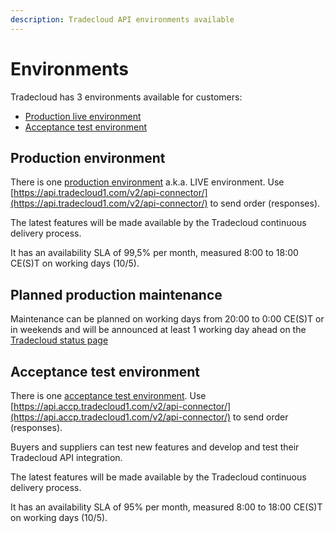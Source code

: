 ```yaml
---
description: Tradecloud API environments available
---
```


# Environments

Tradecloud has 3 environments available for customers:

* [Production live environment](environments.md#production-environment)
* [Acceptance test environment](environments.md#acceptance-test-environment)

## Production environment

There is one [production environment](https://api.tradecloud1.com/) a.k.a. LIVE environment. Use [https://api.tradecloud1.com/v2/api-connector/](https://api.tradecloud1.com/v2/api-connector/) to send order \(responses\).

The latest features will be made available by the Tradecloud continuous delivery process.

It has an availability SLA of 99,5% per month, measured 8:00 to 18:00 CE\(S\)T on working days \(10/5\).

## Planned production maintenance

Maintenance can be planned on working days from 20:00 to 0:00 CE\(S\)T or in weekends and will be announced at least 1 working day ahead on the [Tradecloud status page](http://status.tradecloud1.com)

## Acceptance test environment

There is one [acceptance test environment](https://api.accp.tradecloud1.com). Use [https://api.accp.tradecloud1.com/v2/api-connector/](https://api.accp.tradecloud1.com/v2/api-connector/) to send order \(responses\).

Buyers and suppliers can test new features and develop and test their Tradecloud API integration.

The latest features will be made available by the Tradecloud continuous delivery process.

It has an availability SLA of 95% per month, measured 8:00 to 18:00 CE\(S\)T on working days \(10/5\).

